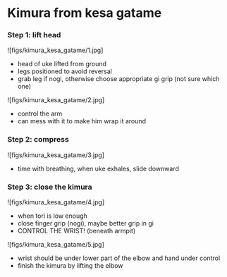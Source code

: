 # Kimura from kesa gatame


### Step 1: lift head

![figs/kimura_kesa_gatame/1.jpg]

- head of uke lifted from ground
- legs positioned to avoid reversal
- grab leg if nogi, otherwise choose appropriate gi grip (not sure which one)


![figs/kimura_kesa_gatame/2.jpg]

- control the arm
- can mess with it to make him wrap it around


### Step 2: compress

![figs/kimura_kesa_gatame/3.jpg]
- time with breathing, when uke exhales, slide downward


### Step 3: close the kimura

![figs/kimura_kesa_gatame/4.jpg]

- when tori is low enough
- close finger grip (nogi), maybe better grip in gi
- CONTROL THE WRIST! (beneath armpit)

![figs/kimura_kesa_gatame/5.jpg]

- wrist should be under lower part of the elbow and hand under control
- finish the kimura by lifting the elbow
